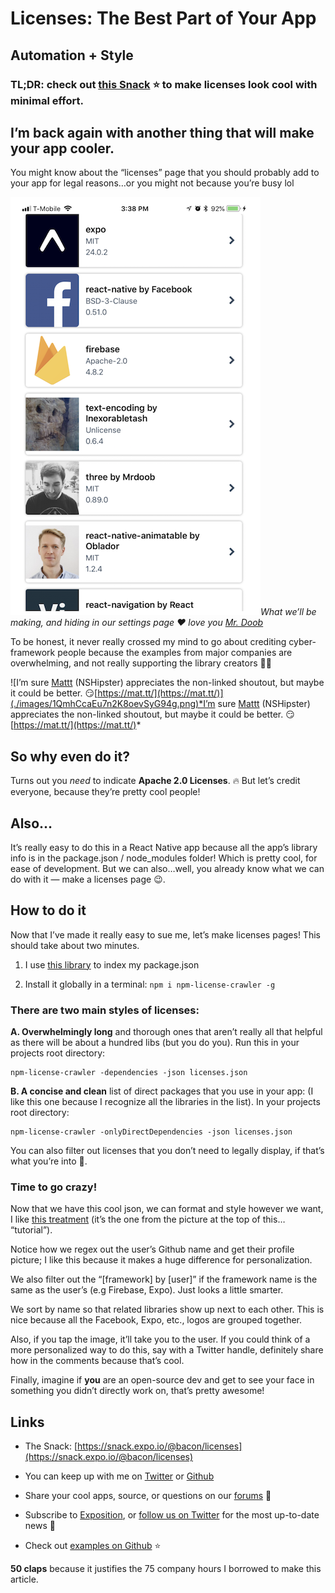 
# Licenses&#58; The Best Part of Your App

## Automation + Style

### TL;DR: check out [this Snack](https://snack.expo.io/@bacon/licenses) ⭐️ to make licenses look cool with minimal effort.

## I’m back again with another thing that will make your app cooler.

You might know about the “licenses” page that you should probably add to your app for legal reasons…or you might not because you’re busy lol

![What we’ll be making, and hiding in our settings page ❤ love you [Mr. Doob](https://mrdoob.com/)](./images/1-oU8Em2jRJpKSzESiEVXMA.png)*What we’ll be making, and hiding in our settings page ❤ love you [Mr. Doob](https://mrdoob.com/)*

To be honest, it never really crossed my mind to go about crediting cyber-framework people because the examples from major companies are overwhelming, and not really supporting the library creators 🦄🙃

![I’m sure [Mattt](https://github.com/mattt) (NSHipster) appreciates the non-linked shoutout, but maybe it could be better. 😏[https://mat.tt/](https://mat.tt/)](./images/1QmhCcaEu7n2K8oevSyG94g.png)*I’m sure [Mattt](https://github.com/mattt) (NSHipster) appreciates the non-linked shoutout, but maybe it could be better. 😏[https://mat.tt/](https://mat.tt/)*

## So why even do it?

Turns out you *need* to indicate **Apache 2.0 Licenses**. 🔥 But let’s credit everyone, because they’re pretty cool people!

## Also…

It’s really easy to do this in a React Native app because all the app’s library info is in the package.json / node_modules folder! Which is pretty cool, for ease of development. But we can also…well, you already know what we can do with it — make a licenses page 😉.

## How to do it

Now that I’ve made it really easy to sue me, let’s make licenses pages! This should take about two minutes.

1. I use [this library](https://www.npmjs.com/package/npm-license-crawler) to index my package.json

1. Install it globally in a terminal: `npm i npm-license-crawler -g`

### **There are two main styles of licenses:**

**A. Overwhelmingly long** and thorough ones that aren’t really all that helpful as there will be about a hundred libs (but you do you). Run this in your projects root directory:

```
npm-license-crawler -dependencies -json licenses.json
```


**B. A concise and clean** list of direct packages that you use in your app: (I like this one because I recognize all the libraries in the list). In your projects root directory:

```
npm-license-crawler -onlyDirectDependencies -json licenses.json
```


You can also filter out licenses that you don’t need to legally display, if that’s what you’re into 🤷‍.

### Time to go crazy!

Now that we have this cool json, we can format and style however we want, I like [this treatment](https://snack.expo.io/@bacon/licenses) (it’s the one from the picture at the top of this… “tutorial”).

Notice how we regex out the user’s Github name and get their profile picture; I like this because it makes a huge difference for personalization.

We also filter out the “[framework] by [user]” if the framework name is the same as the user’s (e.g Firebase, Expo). Just looks a little smarter.

We sort by name so that related libraries show up next to each other. This is nice because all the Facebook, Expo, etc., logos are grouped together.

Also, if you tap the image, it’ll take you to the user. If you could think of a more personalized way to do this, say with a Twitter handle, definitely share how in the comments because that’s cool.

Finally, imagine if **you** are an open-source dev and get to see your face in something you didn’t directly work on, that’s pretty awesome!

## Links

* The Snack: [https://snack.expo.io/@bacon/licenses](https://snack.expo.io/@bacon/licenses)

* You can keep up with me on [Twitter](https://twitter.com/baconbrix) or [Github](https://github.com/evanbacon)

* Share your cool apps, source, or questions on our [forums](http://forums.expo.io) 👥

* Subscribe to [Exposition](https://blog.expo.io/), or [follow us on Twitter](https://twitter.com/expo) for the most up-to-date news 📰

* Check out [examples on Github](https://github.com/expo/examples) ⭐️

**50 claps** because it justifies the 75 company hours I borrowed to make this article.